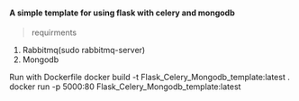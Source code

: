 #### A simple template for using flask with celery and mongodb

> requirments

1. Rabbitmq(sudo rabbitmq-server)
2. Mongodb

Run with Dockerfile
docker build -t Flask_Celery_Mongodb_template:latest .
docker run -p 5000:80 Flask_Celery_Mongodb_template:latest
